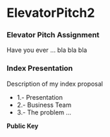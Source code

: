 ElevatorPitch2
==============

### Elevator Pitch Assignment
Have you ever ... bla bla bla


### Index Presentation
Description of my index proposal 

* 1.- Presentation
* 2.- Business Team
* 3.- The problem
...


**Public Key**
